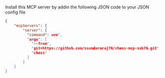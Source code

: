 Install this MCP server by addin the 
following JSON code to your JSON config 
file

```json
{
    "mcpServers": {
        "server": {
          "command": uvx",
          "args": [
            "--from",
            "git+https://github.com/ssundararaj76/chess-mcp-ssk76.git",
            "chess"
          ]
        }
    }
}
```